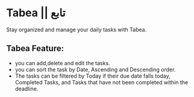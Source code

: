 # Tabea || تابع
Stay organized and manage your daily tasks with Tabea.

## Tabea Feature:
 - you can add,delete and edit the tasks.
 - you can sort the task by Date, Ascending and Descending order.
- The tasks can be filtered by Today if their due date falls today, Completed Tasks, and Tasks that have not been completed within the deadline. 
 
 
